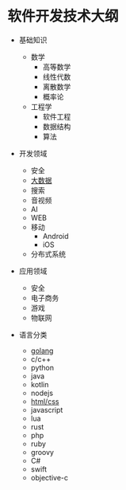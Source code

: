 # 软件开发技术大纲


* 基础知识
  * 数学
    * 高等数学
    * 线性代数
    * 离散数学
    * 概率论
  * 工程学
    * 软件工程
    * 数据结构
    * 算法
 
* 开发领域
  * 安全
  * [大数据](domain/bigdata+machine&learning)
  * 搜索
  * 音视频
  * AI
  * WEB
  * 移动
    * Android
    * iOS
  * 分布式系统

* 应用领域
  * 安全
  * 电子商务
  * 游戏
  * 物联网

* 语言分类
  * [golang](language/golang.md)
  * c/c++
  * python
  * java
  * kotlin
  * nodejs
  * [html/css](language/html+css.md)
  * javascript
  * lua
  * rust
  * php
  * ruby
  * groovy
  * C#
  * swift
  * objective-c
